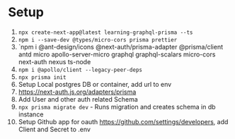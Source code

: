 # Setup
1. `npx create-next-app@latest learning-graphql-prisma --ts`
2. `npm i --save-dev @types/micro-cors prisma prettier`
3. `npm i @ant-design/icons @next-auth/prisma-adapter @prisma/client antd micro apollo-server-micro graphql graphql-scalars micro-cors next-auth nexus ts-node
4. `npm i @apollo/client --legacy-peer-deps`
5.  `npx prisma init`
6.  Setup Local postgres DB or container, add url to env
7.  https://next-auth.js.org/adapters/prisma
8.  Add User and other auth related Schema
9.  `npx prisma migrate dev` - Runs migration and creates schema in db instance
10. Setup Github app for oauth https://github.com/settings/developers, add Client and Secret to .env